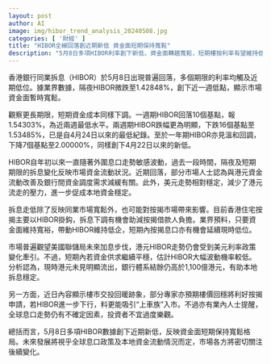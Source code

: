```yaml
---
layout: post
author: AI
image: img/hibor_trend_analysis_20240508.jpg
categories: [ '財經' ]
title: "HIBOR全線回落創近期新低 資金面短期保持寬鬆"
description: "5月8日多項HIBOR利率創下新低，資金面轉趨寬鬆，短期樓按利率有望維持低位。市場關注美國息口政策及本地資金流動後續影響。"
---
```

香港銀行同業拆息（HIBOR）於5月8日出現普遍回落，多個期限的利率均觸及近期低位。據業界數據，隔夜HIBOR微跌至1.42848%，創下近一週低點，顯示市場資金面暫時寬鬆。

觀察更長期限，短期資金成本同樣下調。一週期HIBOR回落10個基點，報1.54303%，為近兩週最低水平。兩週期HIBOR跌幅更為明顯，下跌16個基點至1.53485%，已是自4月24日以來的最低紀錄。至於一年期HIBOR亦見溫和回調，下降7個基點至2.00000%，同樣創下4月22日以來的新低。

HIBOR自年初以來一直隨著外圍息口走勢敏感波動，過去一段時間，隔夜及短期期限的拆息變化反映市場資金流動狀況。近期回落，部分市場人士認為與港元資金流動改善及銀行間資金調度需求減緩有關。此外，美元走勢相對穩定，減少了港元流走的壓力，進一步促成本地資金穩定。

拆息走低除了反映同業市場寬鬆外，也可能對按揭市場帶來影響。目前香港住宅按揭主要以HIBOR掛鈎，拆息下調有機會助減按揭借款人負擔。業界預料，只要資金面維持寬裕，帶動HIBOR維持低企，短期內按揭息口亦有機會延續現時低位。

市場普遍觀望美國聯儲局未來加息步伐，港元HIBOR走勢仍會受到美元利率政策變化牽引。不過，短期內若資金供求繼續平穩，估計HIBOR大幅波動機率較低。分析認為，現時港元未見明顯流出，銀行體系結餘仍高於1,100億港元，有助本地拆息穩定。

另一方面，近日內容顯示樓市交投回暖跡象，部分專家亦預期樓價回穩將利好按揭申請，若HIBOR進一步下行，料更能吸引“上車族”入市。不過亦有業內人士提醒，全球息口走勢仍有不確定因素，投資者不宜過度樂觀。

總括而言，5月8日多項HIBOR數據創下近期新低，反映資金面短期保持寬鬆格局。未來發展將視乎全球息口政策及本地資金流動情況而定，市場各方將密切關注後續變化。